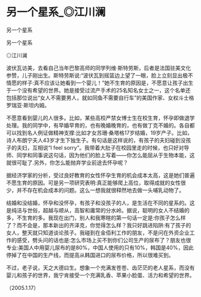 # 另一个星系_◎江川澜

另一个星系

另一个星系

◎江川澜

波伏瓦访美，去看自己当年巴黎高师的同学列维·斯特劳斯，后者是法国驻美文化参赞，儿子刚出生。斯特劳斯说:“波伏瓦到摇篮边上望了一眼，脸上立刻显出极不情愿的样子:真不应该让她看到一个婴儿！”她不生育的原因是，不愿意让孩子出生于一个没有希望的世界。她是接受过流产手术的25名知名女士之一，这个名单还包括那位说出“女人不需要男人，就如同鱼不需要自行车”的美国作家、女权斗士格罗瑞亚·斯坦内姆。

不愿意看到婴儿的人很多。比如，某些高校严禁女博士生在校生育，怀孕即做退学处理。我的同学中，有早婚早育的，也有晚婚晚育的，也有做丁克不婚的。各自都可以找到名人例证做精神支撑:比如才女苏珊·桑塔格17岁结婚，19岁产子。比如，诗人布朗宁夫人43岁才生下独生子。有句话是这样说的，有孩子的夫妇碰到没孩子的夫妇，互相说“I feel sorry”。我带着大肚子在校园里走的时候，也只好对导师、同学和同事说这句话，因为他们的脸上写着——你怎么能屈从于生物本能，这就很可耻了.另外，你怎么能抛弃学业前途去怀孕呢？

据经济学家的分析，受过良好教育的女性怀孕生育的机会成本太高，这是她们普遍不愿生育的原因。可是另一项研究表明:真正能够爬上高位，取得成就的女性很少，并不存在机会成本的问题。这么一想我就很释然地去做一头哺乳动物了。

结婚和没结婚，怀孕和没怀孕，有孩子和没孩子的人，是生活在不同的星系的。这是纯洁与世俗，超越与顺从，高智和庸常的分水岭。据说，聪明的女人不结婚的多，不生育的多。我现在出门，别人和我寒暄的第一句话一定是:你孩子怎么样了？而不会是，那本新出的齐泽克，你觉得怎么样？我只好跳进陷阱:有了孩子的女人，整天就只知道谈论孩子。我碰到在金佰利工作的朋友，不是问在外资企业工作的感受，劈头问的话也是:怎么市场上买不到你们公司生产的尿布了？朋友也很专业:美国人中用婴儿尿布的是80%，中国人使用的只有10%，韩国是40%，因此停掉了在中国的生产线，而提高从韩国进口的尿布价格，所以很难买到。

不过，老子说，天之大德曰生。想象一个充满发苍苍、齿茫茫的老人星系，而没有婴儿和孩子的世界，我宁肯接受一个充满乳香、苹果小脸蛋、活力和希望的世界。

（2005.1.17）